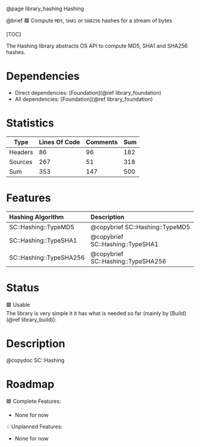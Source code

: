 @page library_hashing Hashing

@brief 🟩 Compute `MD5`, `SHA1` or `SHA256` hashes for a stream of bytes

[TOC]

The Hashing library abstracts OS API to compute MD5, SHA1 and SHA256 hashes.  

# Dependencies
- Direct dependencies: [Foundation](@ref library_foundation)
- All dependencies: [Foundation](@ref library_foundation)

# Statistics
| Type      | Lines Of Code | Comments  | Sum   |
|-----------|---------------|-----------|-------|
| Headers   | 86			| 96		| 182	|
| Sources   | 267			| 51		| 318	|
| Sum       | 353			| 147		| 500	|

# Features
| Hashing Algorithm         | Description                           |
|:--------------------------|:--------------------------------------|
| SC::Hashing::TypeMD5      | @copybrief SC::Hashing::TypeMD5       |     
| SC::Hashing::TypeSHA1     | @copybrief SC::Hashing::TypeSHA1      |     
| SC::Hashing::TypeSHA256   | @copybrief SC::Hashing::TypeSHA256    |

# Status
🟩 Usable  
The library is very simple it it has what is needed so far (mainly by [Build](@ref library_build)). 

# Description

@copydoc SC::Hashing

# Roadmap

🟦 Complete Features:
- None for now

💡 Unplanned Features:  
- None for now
